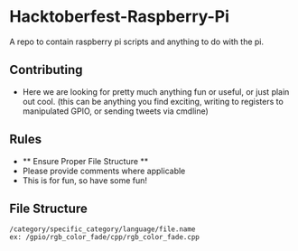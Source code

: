 # Hacktoberfest-Raspberry-Pi
A repo to contain raspberry pi scripts and anything to do with the pi.



## Contributing
* Here we are looking for pretty much anything fun or useful, or just plain out cool. (this can be anything you find exciting, writing to registers to manipulated GPIO, or sending tweets via cmdline)

## Rules
* ** Ensure Proper File Structure **
* Please provide comments where applicable
* This is for fun, so have some fun!

## File Structure
```
/category/specific_category/language/file.name
ex: /gpio/rgb_color_fade/cpp/rgb_color_fade.cpp
```
